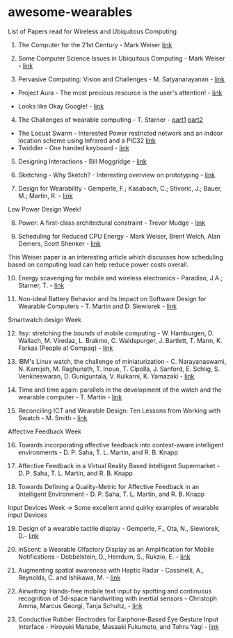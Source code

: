 # awesome-wearables
List of Papers read for Wireless and Ubiquitous Computing


1. The Computer for the 21st Century - Mark Weiser [link](http://www.ubiq.com/hypertext/weiser/SciAmDraft3.html)

2. Some Computer Science Issues in Ubiquitous Computing - Mark Weiser - [link](https://dl.acm.org/citation.cfm?id=159617)

3. Pervasive Computing: Vision and Challenges - M. Satyanarayanan - [link](http://ieeexplore.ieee.org/document/943998/?arnumber=943998&tag=1)

  - Project Aura - The most precious resource is the user's attention! - [link](http://www.cs.cmu.edu/~aura/auravideo.mpg)

  - Looks like Okay Google! - [link](https://www.youtube.com/watch?v=MMid2xUtWmo)

4. The Challenges of wearable computing - T. Starner - [part1](http://ieeexplore.ieee.org/document/946681/?isNumber=20475&arnumber=946681&tag=1) [part2](http://ieeexplore.ieee.org/document/946683/?isNumber=20475&arnumber=946683)

  - The Locust Swarm - Interested Power restricted network and an indoor location scheme using Infrared and a PIC32 [link](https://www.cc.gatech.edu/people/home/thad/p/031_20_Activity/locust-swarm-ISWC97.pdf)
  - Twiddler - One handed keyboard - [link](https://smartech.gatech.edu/bitstream/handle/1853/58/04-09.pdf;sequence=1)

5. Designing Interactions - Bill Moggridge - [link](http://www.designinginteractions.com/downloads/DesigningInteractions_10.pdf)

6. Sketching - Why Sketch? - Interesting overview on prototyping - [link](http://sketchbook.cpsc.ucalgary.ca/?page_id=64)

7. Design for Wearability - Gemperle, F.; Kasabach, C.; Stivoric, J.; Bauer, M.; Martin, R. - [link](http://ieeexplore.ieee.org/document/729537/)

Low Power Design Week!

8. Power: A first-class architectural constraint - Trevor Mudge - [link](http://ieeexplore.ieee.org/xpls/abs_all.jsp?isNumber=19820%E2%88%8F=JNL&arnumber=917539)

9. Scheduling for Reduced CPU Energy - Mark Weiser, Brent Welch, Alan Demers, Scott Shenker - [link](http://portal.acm.org/citation.cfm?id=1267640)

This Weiser paper is an interesting article which discusses how scheduling based on computing load can help reduce power costs overall.

10. Energy scavenging for mobile and wireless electronics - Paradiso, J.A.; Starner, T. - [link](http://ieeexplore.ieee.org/xpl/articleDetails.jsp?arnumber=1401839)

11. Non-ideal Battery Behavior and Its Impact on Software Design for Wearable Computers - T. Martin and D. Siewiorek - [link](http://ieeexplore.ieee.org/xpls/abs_all.jsp?arnumber=1223632)

Smartwatch design Week

12. Itsy: stretching the bounds of mobile computing - W. Hamburgen, D. Wallach, M. Viredaz, L. Brakmo, C. Waldspurger, J. Bartlett, T. Mann, K. Farkas (People at Compaq) - [link](http://ieeexplore.ieee.org/xpls/abs_all.jsp?arnumber=917534)

13. IBM's Linux watch, the challenge of miniaturization - C. Narayanaswami, N. Kamijoh, M. Raghunath, T. Inoue, T. Cipolla, J. Sanford, E. Schlig, S. Venkiteswaran, D. Guniguntala, V. Kulkarni, K. Yamazaki - [link](http://ieeexplore.ieee.org/xpls/abs_all.jsp?arnumber=976917)

14. Time and time again: parallels in the development of the watch and the wearable computer - T. Martin - [link](http://ieeexplore.ieee.org/xpls/abs_all.jsp?arnumber=1167212)

15. Reconciling ICT and Wearable Design: Ten Lessons from Working with Swatch - M. Smith - [link](http://www.ece.vt.edu/tlmartin/iswc07_design_workshop/iswc2007-design-workshop-proceedings.pdf)

Affective Feedback Week

16. Towards incorporating affective feedback into context-aware intelligent environments - D. P. Saha, T. L. Martin, and R. B. Knapp

17. Affective Feedback in a Virtual Reality Based Intelligent Supermarket - D. P. Saha, T. L. Martin, and R. B. Knapp

18. Towards Defining a Quality-Metric for Affective Feedback in an Intelligent Environment - D. P. Saha, T. L. Martin, and R. B. Knapp

Input Devices Week
-> Some excellent annd quirky examples of wearable input Devices

19. Design of a wearable tactile display - Gemperle, F., Ota, N., Siewiorek, D.- [link](http://ieeexplore.ieee.org/xpls/abs_all.jsp?arnumber=962082)

20. inScent: a Wearable Olfactory Display as an Amplification for Mobile Notifications - Dobbelstein, D., Herrdum, S., Rukzio, E. - [link](https://dl.acm.org/citation.cfm?id=3123035)

21. Augmenting spatial awareness with Haptic Radar - Cassinelli, A., Reynolds, C. and Ishikawa, M. - [link](http://ieeexplore.ieee.org/document/4067727/)

22. Airwriting: Hands-free mobile text input by spotting and continuous recognition of 3d-space handwriting with inertial sensors - Christoph Amma, Marcus Georgi, Tanja Schultz, - [link](http://ieeexplore.ieee.org/document/6246142/)

23. Conductive Rubber Electrodes for Earphone-Based Eye Gesture Input Interface - Hiroyuki Manabe, Masaaki Fukumoto, and Tohru Yagi - [link](http://dl.acm.org/citation.cfm?id=2716508.2716534)
